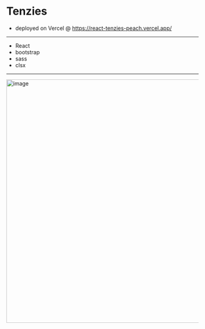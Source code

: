 
# Tenzies

- deployed on Vercel @ https://react-tenzies-peach.vercel.app/

---- 
- React
- bootstrap
- sass
- clsx

---- 

<img width="638" alt="image" src="https://user-images.githubusercontent.com/99029880/221417597-8a643363-0a28-4087-8759-c4dac4cead23.png">

